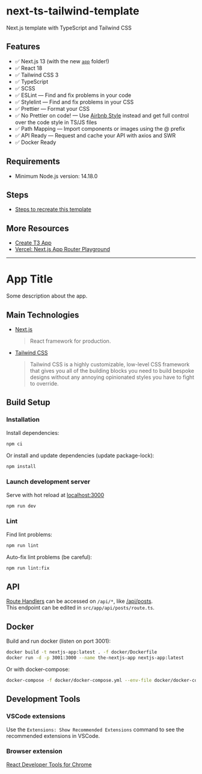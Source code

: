 # next-ts-tailwind-template
Next.js template with TypeScript and Tailwind CSS

## Features
* ✅️ Next.js 13 (with the new [`app`](https://beta.nextjs.org/docs/app-directory-roadmap) folder!)
* ✅️ React 18
* ✅️ Tailwind CSS 3
* ✅️ TypeScript
* ✅️ SCSS
* ✅️ ESLint — Find and fix problems in your code
* ✅️ Stylelint — Find and fix problems in your CSS
* ✅️ Prettier — Format your CSS
* ✅️ No Prettier on code! — Use [Airbnb Style](https://github.com/airbnb/javascript) instead and get full control over the code style
  in TS/JS files
* ✅️ Path Mapping — Import components or images using the @ prefix
* ✅️ API Ready — Request and cache your API with axios and SWR
* ✅️ Docker Ready

## Requirements
* Minimum Node.js version: 14.18.0

## Steps
* [Steps to recreate this template](docs/steps.md)

## More Resources
* [Create T3 App](https://create.t3.gg/)
* [Vercel: Next.js App Router Playground](https://github.com/vercel/app-playground)


---

# App Title

Some description about the app.

## Main Technologies
* [Next.js](https://nextjs.org)
  > React framework for production.
* [Tailwind CSS](https://tailwindcss.com)
  > Tailwind CSS is a highly customizable, low-level CSS framework that gives you all of the building blocks you need to build bespoke designs without any annoying opinionated styles you have to fight to override.

## Build Setup
### Installation
Install dependencies:
```bash
npm ci
```
Or install and update dependencies (update package-lock):
```bash
npm install
```

### Launch development server
Serve with hot reload at [localhost:3000](http://localhost:3000)
```bash
npm run dev
```

### Lint
Find lint problems:
```bash
npm run lint
```

Auto-fix lint problems (be careful):
```bash
npm run lint:fix
```

## API
[Route Handlers](https://beta.nextjs.org/docs/routing/route-handlers) can be accessed on `/api/*`, like [/api/posts](http://localhost:3000/api/posts).  
This endpoint can be edited in `src/app/api/posts/route.ts`.

## Docker
Build and run docker (listen on port 3001):
```bash
docker build -t nextjs-app:latest . -f docker/Dockerfile
docker run -d -p 3001:3000 --name the-nextjs-app nextjs-app:latest
```

Or with docker-compose:
```bash
docker-compose -f docker/docker-compose.yml --env-file docker/docker-compose.env -p nextjs-app up -d
```

## Development Tools
### VSCode extensions
Use the `Extensions: Show Recommended Extensions` command to see the recommended extensions in VSCode.

### Browser extension
[React Developer Tools for Chrome](https://chrome.google.com/webstore/detail/react-developer-tools/fmkadmapgofadopljbjfkapdkoienihi)
